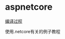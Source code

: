 # aspnetcore
[编译过程](https://51abp.visualstudio.com/_apis/public/build/definitions/d985e2b0-acd1-4556-bcb9-148d80437520/1/badge)

使用.netcore有关的例子教程
